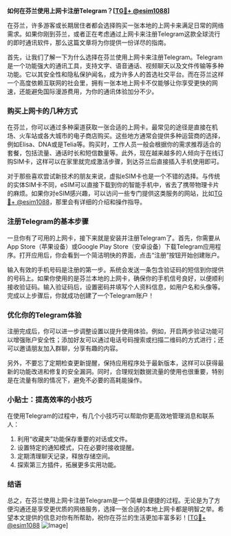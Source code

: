 **如何在芬兰使用上网卡注册Telegram？[[TG💪+ @esim1088](https://t.me/s/esim1088)]**

在芬兰，许多游客或长期居住者都会选择购买一张本地的上网卡来满足日常的网络需求。如果你刚到芬兰，或者正在考虑通过上网卡来注册Telegram这款全球流行的即时通讯软件，那么这篇文章将为你提供一份详尽的指南。

首先，让我们了解一下为什么选择在芬兰使用上网卡来注册Telegram。Telegram是一个功能强大的通讯工具，支持文字、语音通话、视频聊天以及文件传输等多种功能。它以其安全性和隐私保护闻名，成为许多人的首选社交平台。而在芬兰这样一个高度依赖互联网的社会里，拥有一张本地上网卡不仅能够让你享受更快的网速，还能避免国际漫游费用，为你的通讯体验加分不少。

### **购买上网卡的几种方式**

在芬兰，你可以通过多种渠道获取一张合适的上网卡。最常见的途径是直接在机场、火车站或各大城市的电子商店购买。这些地方通常会提供多种运营商的选择，例如Elisa、DNA或是Telia等。购买时，工作人员一般会根据你的需求推荐适合的套餐，包括流量、通话时长和短信数量等。此外，现在越来越多的人倾向于在线订购SIM卡，这样可以在家里就完成激活步骤，到达芬兰后直接插入手机使用即可。

对于那些喜欢尝试新技术的朋友来说，虚拟eSIM卡也是一个不错的选择。与传统的实体SIM卡不同，eSIM可以直接下载到你的智能手机中，省去了携带物理卡片的麻烦。如果你对eSIM感兴趣，可以访问一些专门提供这类服务的网站，比如[TG💪+ @esim1088](https://t.me/s/esim1088)，那里会有详细的介绍和操作指导。

### **注册Telegram的基本步骤**

一旦你有了可用的上网卡，接下来就是安装并注册Telegram了。首先，你需要从App Store（苹果设备）或Google Play Store（安卓设备）下载Telegram应用程序。打开应用后，你会看到一个简洁明快的界面，点击“注册”按钮开始创建账户。

输入有效的手机号码是注册的第一步。系统会发送一条包含验证码的短信到你提供的号码上。如果你使用的是芬兰本地的上网卡，确保你的手机信号良好，以便顺利接收验证码。输入验证码后，设置密码并填写个人资料信息，如用户名和头像等。完成以上步骤后，你就成功创建了一个Telegram账户！

### **优化你的Telegram体验**

注册完成后，你可以进一步调整设置以提升使用体验。例如，开启两步验证功能可以增强账户安全性；添加好友可以通过电话号码搜索或扫描二维码的方式进行；还可以邀请朋友加入群聊，分享有趣的内容。

另外，不要忘了定期检查更新提醒，保持应用程序处于最新版本，这样可以获得最新的功能改进和修复的安全漏洞。同时，合理规划数据流量的使用也很重要，特别是在流量有限的情况下，避免不必要的高耗能操作。

### **小贴士：提高效率的小技巧**

在使用Telegram的过程中，有几个小技巧可以帮助你更高效地管理消息和联系人：

1. 利用“收藏夹”功能保存重要的对话或文件。
2. 设置特定的通知模式，只在必要时接收提醒。
3. 定期清理聊天记录，释放存储空间。
4. 探索第三方插件，拓展更多实用功能。

### **结语**

总之，在芬兰使用上网卡注册Telegram是一个简单且便捷的过程。无论是为了方便沟通还是享受更优质的网络服务，选择一张合适的本地上网卡都是明智之举。希望本文提供的信息对你有所帮助，祝你在芬兰的生活更加丰富多彩！[[TG💪+ @esim1088](https://t.me/s/esim1088) ![Image](https://i.postimg.cc/4NQfJmqS/Snipaste-2025-05-13-00-14-12.png)]